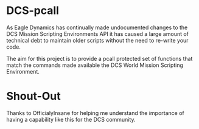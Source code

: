 # DCS-pcall
As Eagle Dynamics has continually made undocumented changes to the DCS Mission Scripting Environments API it has caused a large amount of technical debt to maintain older scripts without the need to re-write your code.

The aim for this project is to provide a pcall protected set of functions that match the commands made available the DCS World Mission Scripting Environment.


# Shout-Out
Thanks to OfficialyInsane for helping me understand the importance of having a capability like this for the DCS community.